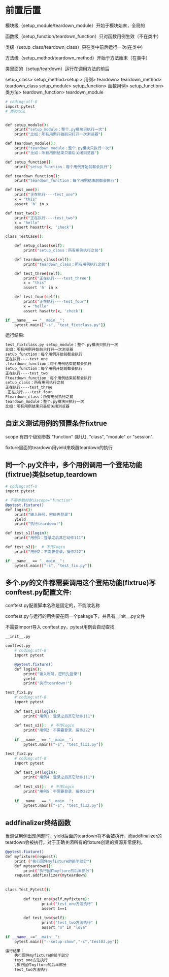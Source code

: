 # 前置后置

模块级（setup_module/teardown_module）开始于模块始末，全局的

函数级（setup_function/teardown_function）只对函数用例生效（不在类中）

类级（setup_class/teardown_class）只在类中前后运行一次(在类中)

方法级（setup_method/teardown_method）开始于方法始末（在类中）

类里面的（setup/teardown）运行在调用方法的前后

setup_class> setup_method>setup > 用例> teardown> teardown_method> teardown_class
setup_module> setup_function> 函数用例>  setup_function> 类方法> teardown_function> teardown_module

```.bash
# coding:utf-8
import pytest
# 类和方法


def setup_module():
    print("setup_module：整个.py模块只执行一次")
    print("比如：所有用例开始前只打开一次浏览器")

def teardown_module():
    print("teardown_module：整个.py模块只执行一次")
    print("比如：所有用例结束只最后关闭浏览器")

def setup_function():
    print("setup_function：每个用例开始前都会执行")

def teardown_function():
    print("teardown_function：每个用例结束前都会执行")

def test_one():
    print("正在执行----test_one")
    x = "this"
    assert 'h' in x

def test_two():
    print("正在执行----test_two")
    x = "hello"
    assert hasattr(x, 'check')

class TestCase():

    def setup_class(self):
        print("setup_class：所有用例执行之前")

    def teardown_class(self):
        print("teardown_class：所有用例执行之前")

    def test_three(self):
        print("正在执行----test_three")
        x = "this"
        assert 'h' in x

    def test_four(self):
        print("正在执行----test_four")
        x = "hello"
        assert hasattr(x, 'check')

if __name__ == "__main__":
    pytest.main(["-s", "test_fixtclass.py"])
```

运行结果:

```.bash
test_fixtclass.py setup_module：整个.py模块只执行一次
比如：所有用例开始前只打开一次浏览器
setup_function：每个用例开始前都会执行
正在执行----test_one
.teardown_function：每个用例结束前都会执行
setup_function：每个用例开始前都会执行
正在执行----test_two
Fteardown_function：每个用例结束前都会执行
setup_class：所有用例执行之前
正在执行----test_three
.正在执行----test_four
Fteardown_class：所有用例执行之前
teardown_module：整个.py模块只执行一次
比如：所有用例结束只最后关闭浏览器

```

## 自定义测试用例的预置条件fixtrue

scope 有四个级别参数 "function" (默认), "class", "module" or "session".

fixture里面的teardown用yield来唤醒teardown的执行

## 同一个.py文件中，多个用例调用一个登陆功能(fixtrue)类似setup,teardown

```.bash
# coding:utf-8
import pytest

# 不带参数时默认scope="function"
@pytest.fixture()
def login():
    print("输入账号，密码先登录")
    yield
    print("执行teardown!")

def test_s1(login):
    print("用例1：登录之后其它动作111")

def test_s2():  # 不传login
    print("用例2：不需要登录，操作222")

if __name__ == "__main__":
    pytest.main(["-s", "test_fix.py"])
```

## 多个.py的文件都需要调用这个登陆功能(fixtrue)写conftest.py配置文件:

conftest.py配置脚本名称是固定的，不能改名称

conftest.py与运行的用例要在同一个pakage下，并且有__init__.py文件

不需要import导入 conftest.py，pytest用例会自动查找

```.bash
__init__.py

conftest.py
    # coding:utf-8
    import pytest

    @pytest.fixture()
    def login():
        print("输入账号，密码先登录")
        yield
        print("执行teardown!")

test_fix1.py
    # coding:utf-8
    import pytest
    
    def test_s1(login):
        print("用例1：登录之后其它动作111")
    
    def test_s2():  # 不传login
        print("用例2：不需要登录，操作222")
    
    if __name__ == "__main__":
        pytest.main(["-s", "test_fix1.py"])

test_fix2.py
    # coding:utf-8
    import pytest
    
    def test_s4(login):
        print("用例4：登录之后其它动作111")
    
    def test_s5():  # 不传login
        print("用例5：不需要登录，操作222")
    
    if __name__ == "__main__":
        pytest.main(["-s", "test_fix2.py"])
```

## addfinalizer终结函数 

当测试用例出现问题时，yield后面的teardown将不会被执行，而addfinalizer的teardown会被执行。对于正确关闭所有的fixture创建的资源非常便利。

```.bash
@pytest.fixture()
def myfixture(request):
    print ("执行固件myfixture的前半部分")
    def myteardown():
        print("执行固件myfture的后半部分")
    request.addfinalizer(myteardown)
 
 
class Test_Pytest():
 
        def test_one(self,myfixture):
                print("test_one方法执行" )
                assert 1==1
 
        def test_two(self):
                print("test_two方法执行" )
                assert "o" in "love"
 
if __name__=="__main__":
    pytest.main(["--setup-show","-s","test03.py"])

运行结果：
    执行固件myfixture的前半部分
    test_one方法执行
    .执行固件myfture的后半部分
    test_two方法执行
```
